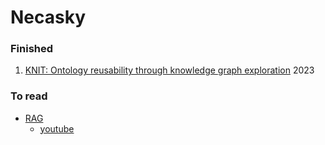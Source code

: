 # Necasky

### Finished

1. [KNIT: Ontology reusability through knowledge graph exploration](https://www.sciencedirect.com/science/article/pii/S0957417423007418) 2023

### To read

- [RAG](https://www.linkedin.com/posts/jbarrasa_advanded-rag-with-knowledge-graphs-ugcPost-7139723682007920640-q9cA)
  - [youtube](https://www.youtube.com/playlist?list=PL9Hl4pk2FsvX-5QPvwChB-ni_mFF97rCE)
